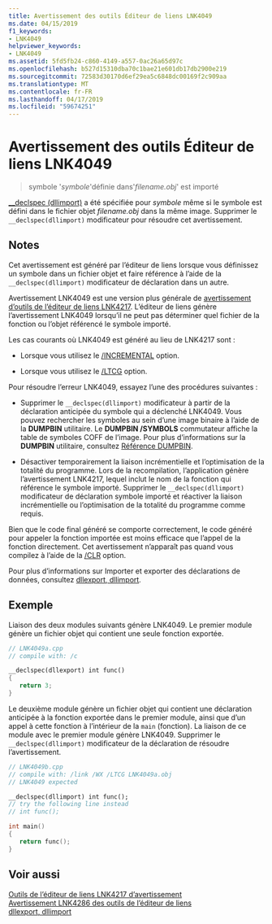 ```yaml
---
title: Avertissement des outils Éditeur de liens LNK4049
ms.date: 04/15/2019
f1_keywords:
- LNK4049
helpviewer_keywords:
- LNK4049
ms.assetid: 5fd5fb24-c860-4149-a557-0ac26a65d97c
ms.openlocfilehash: b527d15310dba70c1bae21e601db17db2900e219
ms.sourcegitcommit: 72583d30170d6ef29ea5c6848dc00169f2c909aa
ms.translationtype: MT
ms.contentlocale: fr-FR
ms.lasthandoff: 04/17/2019
ms.locfileid: "59674251"
---
```

# <a name="linker-tools-warning-lnk4049"></a>Avertissement des outils Éditeur de liens LNK4049

> symbole '*symbole*'définie dans'*filename.obj*' est importé

[__declspec (dllimport)](../../cpp/dllexport-dllimport.md) a été spécifiée pour *symbole* même si le symbole est défini dans le fichier objet *filename.obj* dans la même image. Supprimer le `__declspec(dllimport)` modificateur pour résoudre cet avertissement.

## <a name="remarks"></a>Notes

Cet avertissement est généré par l’éditeur de liens lorsque vous définissez un symbole dans un fichier objet et faire référence à l’aide de la `__declspec(dllimport)` modificateur de déclaration dans un autre.

Avertissement LNK4049 est une version plus générale de [avertissement d’outils de l’éditeur de liens LNK4217](linker-tools-warning-lnk4217.md). L’éditeur de liens génère l’avertissement LNK4049 lorsqu’il ne peut pas déterminer quel fichier de la fonction ou l’objet référencé le symbole importé.

Les cas courants où LNK4049 est généré au lieu de LNK4217 sont :

- Lorsque vous utilisez le [/INCREMENTAL](../../build/reference/incremental-link-incrementally.md) option.

- Lorsque vous utilisez le [/LTCG](../../build/reference/ltcg-link-time-code-generation.md) option.

Pour résoudre l’erreur LNK4049, essayez l’une des procédures suivantes :

- Supprimer le `__declspec(dllimport)` modificateur à partir de la déclaration anticipée du symbole qui a déclenché LNK4049. Vous pouvez rechercher les symboles au sein d’une image binaire à l’aide de la **DUMPBIN** utilitaire. Le **DUMPBIN /SYMBOLS** commutateur affiche la table de symboles COFF de l’image. Pour plus d’informations sur la **DUMPBIN** utilitaire, consultez [Référence DUMPBIN](../../build/reference/dumpbin-reference.md).

- Désactiver temporairement la liaison incrémentielle et l’optimisation de la totalité du programme. Lors de la recompilation, l’application génère l’avertissement LNK4217, lequel inclut le nom de la fonction qui référence le symbole importé. Supprimer le `__declspec(dllimport)` modificateur de déclaration symbole importé et réactiver la liaison incrémentielle ou l’optimisation de la totalité du programme comme requis.

Bien que le code final généré se comporte correctement, le code généré pour appeler la fonction importée est moins efficace que l’appel de la fonction directement. Cet avertissement n’apparaît pas quand vous compilez à l’aide de la [/CLR](../../build/reference/clr-common-language-runtime-compilation.md) option.

Pour plus d’informations sur Importer et exporter des déclarations de données, consultez [dllexport, dllimport](../../cpp/dllexport-dllimport.md).

## <a name="example"></a>Exemple

Liaison des deux modules suivants génère LNK4049. Le premier module génère un fichier objet qui contient une seule fonction exportée.

```cpp
// LNK4049a.cpp
// compile with: /c

__declspec(dllexport) int func()
{
   return 3;
}
```

Le deuxième module génère un fichier objet qui contient une déclaration anticipée à la fonction exportée dans le premier module, ainsi que d’un appel à cette fonction à l’intérieur de la `main` (fonction). La liaison de ce module avec le premier module génère LNK4049. Supprimer le `__declspec(dllimport)` modificateur de la déclaration de résoudre l’avertissement.

```cpp
// LNK4049b.cpp
// compile with: /link /WX /LTCG LNK4049a.obj
// LNK4049 expected

__declspec(dllimport) int func();
// try the following line instead
// int func();

int main()
{
   return func();
}
```

## <a name="see-also"></a>Voir aussi

[Outils de l’éditeur de liens LNK4217 d’avertissement](linker-tools-warning-lnk4217.md) \
[Avertissement LNK4286 des outils de l’éditeur de liens](linker-tools-warning-lnk4286.md) \
[dllexport, dllimport](../../cpp/dllexport-dllimport.md)
